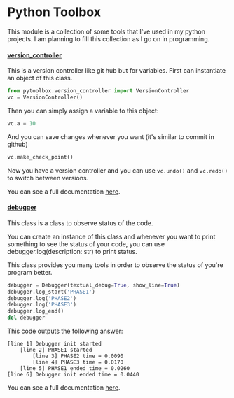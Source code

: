 # Python Toolbox
This module is a collection of some tools that I've used in my python projects. I am planning to fill this collection as I go on in programming.

#### [version_controller](https://github.com/bateni1380/PyToolBox/blob/main/DebuggerNotebook.ipynb)
This is a version controller like git hub but for variables.
First can instantiate an object of this class.
```python 
from pytoolbox.version_controller import VersionController
vc = VersionController()
```
Then you can simply assign a variable to this object:
```python 
vc.a = 10
```
And you can save changes whenever you want (it's similar to commit in github)
```python 
vc.make_check_point()
```
Now you have a version controller and you can use 
`vc.undo()` and `vc.redo()` to switch between versions.

You can see a full documentation [here](https://github.com/bateni1380/PyToolBox/blob/main/DebuggerNotebook.ipynb).


#### [debugger](https://github.com/bateni1380/PyToolBox/blob/main/DebuggerNotebook.ipynb)

This class is a class to observe status of the code. 

You can create an instance of this class and whenever you want to print something to see the status of your code, you can use debugger.log(description: str) to print status.

This class provides you many tools in order to observe the status of you're program better.
```python 
debugger = Debugger(textual_debug=True, show_line=True)
debugger.log_start('PHASE1')
debugger.log('PHASE2')      
debugger.log('PHASE3')
debugger.log_end()
del debugger
```
This code outputs the following answer:
```text
[line 1] Debugger init started 
	[line 2] PHASE1 started 
		[line 3] PHASE2 time = 0.0090
		[line 4] PHASE3 time = 0.0170
	[line 5] PHASE1 ended time = 0.0260
[line 6] Debugger init ended time = 0.0440
```
You can see a full documentation
[here](https://github.com/bateni1380/PyToolBox/blob/main/DebuggerNotebook.ipynb).

